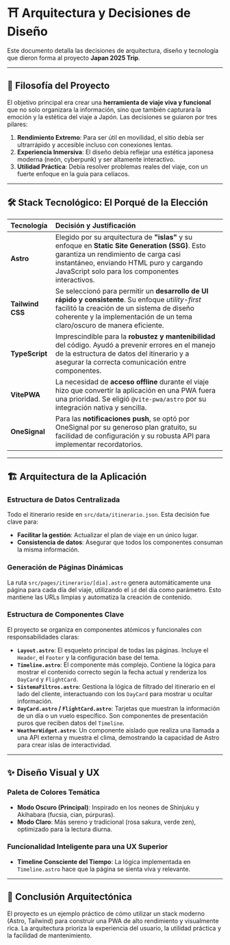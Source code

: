# ⛩️ Arquitectura y Decisiones de Diseño

Este documento detalla las decisiones de arquitectura, diseño y tecnología que dieron forma al proyecto **Japan 2025 Trip**.

---

## 🎯 Filosofía del Proyecto

El objetivo principal era crear una **herramienta de viaje viva y funcional** que no solo organizara la información, sino que también capturara la emoción y la estética del viaje a Japón. Las decisiones se guiaron por tres pilares:

1.  **Rendimiento Extremo**: Para ser útil en movilidad, el sitio debía ser ultrarrápido y accesible incluso con conexiones lentas.
2.  **Experiencia Inmersiva**: El diseño debía reflejar una estética japonesa moderna (neón, cyberpunk) y ser altamente interactivo.
3.  **Utilidad Práctica**: Debía resolver problemas reales del viaje, con un fuerte enfoque en la guía para celíacos.

---

## 🛠️ Stack Tecnológico: El Porqué de la Elección

| Tecnología | Decisión y Justificación |
| :--- | :--- |
| **Astro** | Elegido por su arquitectura de **"islas"** y su enfoque en **Static Site Generation (SSG)**. Esto garantiza un rendimiento de carga casi instantáneo, enviando HTML puro y cargando JavaScript solo para los componentes interactivos. |
| **Tailwind CSS** | Se seleccionó para permitir un **desarrollo de UI rápido y consistente**. Su enfoque *utility-first* facilitó la creación de un sistema de diseño coherente y la implementación de un tema claro/oscuro de manera eficiente. |
| **TypeScript** | Imprescindible para la **robustez y mantenibilidad** del código. Ayudó a prevenir errores en el manejo de la estructura de datos del itinerario y a asegurar la correcta comunicación entre componentes. |
| **VitePWA** | La necesidad de **acceso offline** durante el viaje hizo que convertir la aplicación en una PWA fuera una prioridad. Se eligió `@vite-pwa/astro` por su integración nativa y sencilla. |
| **OneSignal** | Para las **notificaciones push**, se optó por OneSignal por su generoso plan gratuito, su facilidad de configuración y su robusta API para implementar recordatorios. |

---

## 🏗️ Arquitectura de la Aplicación

### Estructura de Datos Centralizada

Todo el itinerario reside en `src/data/itinerario.json`. Esta decisión fue clave para:
- **Facilitar la gestión**: Actualizar el plan de viaje en un único lugar.
- **Consistencia de datos**: Asegurar que todos los componentes consuman la misma información.

### Generación de Páginas Dinámicas

La ruta `src/pages/itinerario/[dia].astro` genera automáticamente una página para cada día del viaje, utilizando el `id` del día como parámetro. Esto mantiene las URLs limpias y automatiza la creación de contenido.

### Estructura de Componentes Clave

El proyecto se organiza en componentes atómicos y funcionales con responsabilidades claras:

- **`Layout.astro`**: El esqueleto principal de todas las páginas. Incluye el `Header`, el `Footer` y la configuración base del tema.
- **`Timeline.astro`**: El componente más complejo. Contiene la lógica para mostrar el contenido correcto según la fecha actual y renderiza los `DayCard` y `FlightCard`.
- **`SistemaFiltros.astro`**: Gestiona la lógica de filtrado del itinerario en el lado del cliente, interactuando con los `DayCard` para mostrar u ocultar información.
- **`DayCard.astro` / `FlightCard.astro`**: Tarjetas que muestran la información de un día o un vuelo específico. Son componentes de presentación puros que reciben datos del `Timeline`.
- **`WeatherWidget.astro`**: Un componente aislado que realiza una llamada a una API externa y muestra el clima, demostrando la capacidad de Astro para crear islas de interactividad.

---

## ✨ Diseño Visual y UX

### Paleta de Colores Temática

- **Modo Oscuro (Principal)**: Inspirado en los neones de Shinjuku y Akihabara (fucsia, cian, púrpuras).
- **Modo Claro**: Más sereno y tradicional (rosa sakura, verde zen), optimizado para la lectura diurna.

### Funcionalidad Inteligente para una UX Superior

- **Timeline Consciente del Tiempo**: La lógica implementada en `Timeline.astro` hace que la página se sienta viva y relevante.

---

## 🎌 Conclusión Arquitectónica

El proyecto es un ejemplo práctico de cómo utilizar un stack moderno (Astro, Tailwind) para construir una PWA de alto rendimiento y visualmente rica. La arquitectura prioriza la experiencia del usuario, la utilidad práctica y la facilidad de mantenimiento.
